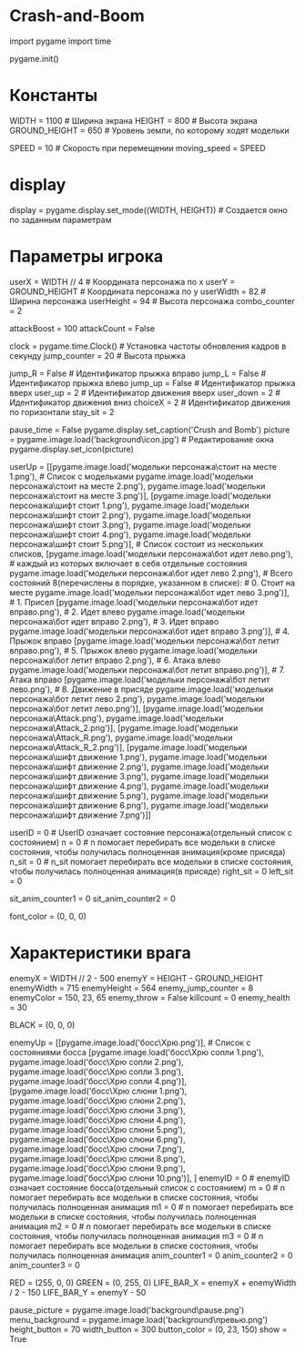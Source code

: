 # Crash-and-Boom
import pygame
import time

pygame.init()
# Константы
WIDTH = 1100  # Ширина экрана
HEIGHT = 800  # Высота экрана
GROUND_HEIGHT = 650  # Уровень земли, по которому ходят модельки

SPEED = 10  # Скорость при перемещении
moving_speed = SPEED

# display
display = pygame.display.set_mode((WIDTH, HEIGHT))  # Создается окно по заданным параметрам

# Параметры игрока
userX = WIDTH // 4  # Координата персонажа по х
userY = GROUND_HEIGHT  # Координата персонажа по у
userWidth = 82  # Ширина персонажа
userHeight = 94  # Высота персонажа
combo_counter = 2

attackBoost = 100
attackCount = False

clock = pygame.time.Clock()  # Установка частоты обновления кадров в секунду
jump_counter = 20  # Высота прыжка

jump_R = False  # Идентификатор прыжка вправо
jump_L = False  # Идентификатор прыжка влево
jump_up = False  # Идентификатор прыжка вверх
user_up = 2  # Идентификатор движения вверх
user_down = 2  # Идентификатор движения вниз
choiceX = 2  # Идентификатор движения по горизонтали
stay_sit = 2

pause_time = False
pygame.display.set_caption('Crush and Bomb')
picture = pygame.image.load('background\icon.jpg')  # Редактирование окна
pygame.display.set_icon(picture)

userUp = [[pygame.image.load('модельки персонажа\стоит на месте 1.png'),  # Список с модельками
           pygame.image.load('модельки персонажа\стоит на месте 2.png'),
           pygame.image.load('модельки персонажа\стоит на месте 3.png')],
          [pygame.image.load('модельки персонажа\шифт стоит 1.png'),
           pygame.image.load('модельки персонажа\шифт стоит 2.png'),
           pygame.image.load('модельки персонажа\шифт стоит 3.png'),
           pygame.image.load('модельки персонажа\шифт стоит 4.png'),
           pygame.image.load('модельки персонажа\шифт стоит 5.png')],  # Список состоит из нескольких списков,
          [pygame.image.load('модельки персонажа\бот идет лево.png'),
           # каждый из которых включает в себя отдельные состояния
           pygame.image.load('модельки персонажа\бот идет лево 2.png'),
           # Всего состояний 8(перечислены в порядке, указанном в списке):  # 0. Стоит на месте
           pygame.image.load('модельки персонажа\бот идет лево 3.png')],  # 1. Присел
          [pygame.image.load('модельки персонажа\бот идет вправо.png'),  # 2. Идет влево
           pygame.image.load('модельки персонажа\бот идет вправо 2.png'),  # 3. Идет вправо
           pygame.image.load('модельки персонажа\бот идет вправо 3.png')],  # 4. Прыжок вправо
          [pygame.image.load('модельки персонажа\бот летит вправо.png'),  # 5. Прыжок влево
           pygame.image.load('модельки персонажа\бот летит вправо 2.png'),  # 6. Атака влево
           pygame.image.load('модельки персонажа\бот летит вправо.png')],  # 7. Атака вправо
          [pygame.image.load('модельки персонажа\бот летит лево.png'),  # 8. Движение в присяде
           pygame.image.load('модельки персонажа\бот летит лево 2.png'),
           pygame.image.load('модельки персонажа\бот летит лево.png')],
          [pygame.image.load('модельки персонажа\Attack.png'),
           pygame.image.load('модельки персонажа\Attack_2.png')],
          [pygame.image.load('модельки персонажа\Attack_R.png'),
           pygame.image.load('модельки персонажа\Attack_R_2.png')],
          [pygame.image.load('модельки персонажа\шифт движение 1.png'),
           pygame.image.load('модельки персонажа\шифт движение 2.png'),
           pygame.image.load('модельки персонажа\шифт движение 3.png'),
           pygame.image.load('модельки персонажа\шифт движение 4.png'),
           pygame.image.load('модельки персонажа\шифт движение 5.png'),
           pygame.image.load('модельки персонажа\шифт движение 6.png'),
           pygame.image.load('модельки персонажа\шифт движение 7.png')]]

userID = 0  # UserID означает состояние персонажа(отдельный список с состоянием)
n = 0  # n помогает перебирать все модельки в списке состояния, чтобы получилась полноценная анимация(кроме присяда)
n_sit = 0  # n_sit помогает перебирать все модельки в списке состояния, чтобы получилась полноценная анимация(в присяде)
right_sit = 0
left_sit = 0

sit_anim_counter1 = 0
sit_anim_counter2 = 0

font_color = (0, 0, 0)

# Характеристики врага
enemyX = WIDTH // 2 - 500
enemyY = HEIGHT - GROUND_HEIGHT
enemyWidth = 715
enemyHeight = 564
enemy_jump_counter = 8
enemyColor = 150, 23, 65
enemy_throw = False
killcount = 0
enemy_health = 30

BLACK = (0, 0, 0)

enemyUp = [[pygame.image.load('босс\Хрю.png')],  # Список с состояниями босса
           [pygame.image.load('босс\Хрю сопли 1.png'),
            pygame.image.load('босс\Хрю сопли 2.png'),
            pygame.image.load('босс\Хрю сопли 3.png'),
            pygame.image.load('босс\Хрю сопли 4.png')],
           [pygame.image.load('босс\Хрю слюни 1.png'),
            pygame.image.load('босс\Хрю слюни 2.png'),
            pygame.image.load('босс\Хрю слюни 3.png'),
            pygame.image.load('босс\Хрю слюни 4.png'),
            pygame.image.load('босс\Хрю слюни 5.png'),
            pygame.image.load('босс\Хрю слюни 6.png'),
            pygame.image.load('босс\Хрю слюни 7.png'),
            pygame.image.load('босс\Хрю слюни 8.png'),
            pygame.image.load('босс\Хрю слюни 9.png'),
            pygame.image.load('босс\Хрю слюни 10.png')],
]
enemyID = 0  # enemyID означает состояние босса(отдельный список с состоянием)
m = 0  # n помогает перебирать все модельки в списке состояния, чтобы получилась полноценная анимация
m1 = 0  # n помогает перебирать все модельки в списке состояния, чтобы получилась полноценная анимация
m2 = 0  # n помогает перебирать все модельки в списке состояния, чтобы получилась полноценная анимация
m3 = 0  # n помогает перебирать все модельки в списке состояния, чтобы получилась полноценная анимация
anim_counter1 = 0
anim_counter2 = 0
anim_counter3 = 0

RED = (255, 0, 0)
GREEN = (0, 255, 0)
LIFE_BAR_X = enemyX + enemyWidth / 2 - 150
LIFE_BAR_Y = enemyY - 50

pause_picture = pygame.image.load('background\pause.png')
menu_background = pygame.image.load('background\превью.png')
height_button = 70
width_button = 300
button_color = (0, 23, 150)
show = True

